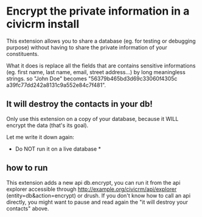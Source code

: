 # Encrypt the private information in a civicrm install
This extension allows you to share a database (eg. for testing or debugging purpose) without having to share the private information of your constituents.

What it does is replace all the fields that are contains sensitive informations (eg. first name, last name, email, street address...) by long meaningless strings. so "John Doe" becomes "56379b465bd3d69c33060f4305c a39fc77dd242a8131c9a552e84c7f481".

## It will destroy the contacts in your db!
Only use this extension on a copy of your database, because it WILL encrypt the data (that's its goal).

Let me write it down again:
* Do NOT run it on a live database *
 
## how to run
This extension adds a new api db.encrypt, you can run it from the api explorer accessible through  http://example.org/civicrm/api/explorer (entity=db&action=encrypt) or drush. 
If you don't know how to call an api directly, you might want to pause and read again the "it will destroy your contacts" above.
